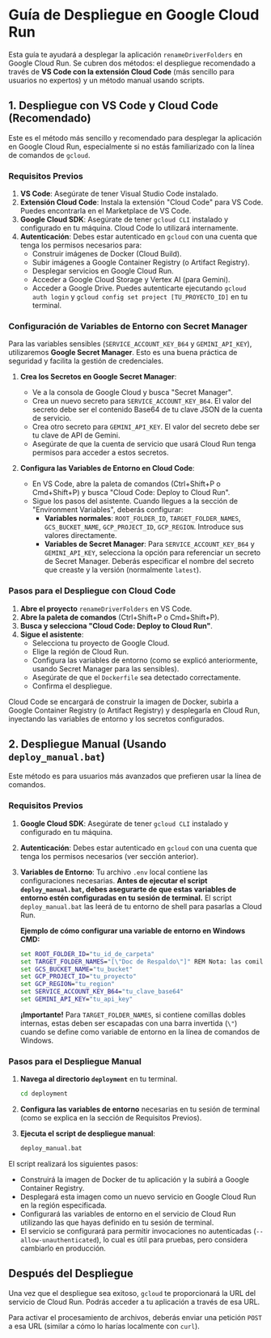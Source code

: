 # Guía de Despliegue en Google Cloud Run

Esta guía te ayudará a desplegar la aplicación `renameDriverFolders` en Google Cloud Run. Se cubren dos métodos: el despliegue recomendado a través de **VS Code con la extensión Cloud Code** (más sencillo para usuarios no expertos) y un método manual usando scripts.

## 1. Despliegue con VS Code y Cloud Code (Recomendado)

Este es el método más sencillo y recomendado para desplegar la aplicación en Google Cloud Run, especialmente si no estás familiarizado con la línea de comandos de `gcloud`.

### Requisitos Previos

1.  **VS Code**: Asegúrate de tener Visual Studio Code instalado.
2.  **Extensión Cloud Code**: Instala la extensión "Cloud Code" para VS Code. Puedes encontrarla en el Marketplace de VS Code.
3.  **Google Cloud SDK**: Asegúrate de tener `gcloud CLI` instalado y configurado en tu máquina. Cloud Code lo utilizará internamente.
4.  **Autenticación**: Debes estar autenticado en `gcloud` con una cuenta que tenga los permisos necesarios para:
    *   Construir imágenes de Docker (Cloud Build).
    *   Subir imágenes a Google Container Registry (o Artifact Registry).
    *   Desplegar servicios en Google Cloud Run.
    *   Acceder a Google Cloud Storage y Vertex AI (para Gemini).
    *   Acceder a Google Drive.
    Puedes autenticarte ejecutando `gcloud auth login` y `gcloud config set project [TU_PROYECTO_ID]` en tu terminal.

### Configuración de Variables de Entorno con Secret Manager

Para las variables sensibles (`SERVICE_ACCOUNT_KEY_B64` y `GEMINI_API_KEY`), utilizaremos **Google Secret Manager**. Esto es una buena práctica de seguridad y facilita la gestión de credenciales.

1.  **Crea los Secretos en Google Secret Manager**:
    *   Ve a la consola de Google Cloud y busca "Secret Manager".
    *   Crea un nuevo secreto para `SERVICE_ACCOUNT_KEY_B64`. El valor del secreto debe ser el contenido Base64 de tu clave JSON de la cuenta de servicio.
    *   Crea otro secreto para `GEMINI_API_KEY`. El valor del secreto debe ser tu clave de API de Gemini.
    *   Asegúrate de que la cuenta de servicio que usará Cloud Run tenga permisos para acceder a estos secretos.

2.  **Configura las Variables de Entorno en Cloud Code**:
    *   En VS Code, abre la paleta de comandos (Ctrl+Shift+P o Cmd+Shift+P) y busca "Cloud Code: Deploy to Cloud Run".
    *   Sigue los pasos del asistente. Cuando llegues a la sección de "Environment Variables", deberás configurar:
        *   **Variables normales**: `ROOT_FOLDER_ID`, `TARGET_FOLDER_NAMES`, `GCS_BUCKET_NAME`, `GCP_PROJECT_ID`, `GCP_REGION`. Introduce sus valores directamente.
        *   **Variables de Secret Manager**: Para `SERVICE_ACCOUNT_KEY_B64` y `GEMINI_API_KEY`, selecciona la opción para referenciar un secreto de Secret Manager. Deberás especificar el nombre del secreto que creaste y la versión (normalmente `latest`).

### Pasos para el Despliegue con Cloud Code

1.  **Abre el proyecto** `renameDriverFolders` en VS Code.
2.  **Abre la paleta de comandos** (Ctrl+Shift+P o Cmd+Shift+P).
3.  **Busca y selecciona "Cloud Code: Deploy to Cloud Run"**.
4.  **Sigue el asistente**:
    *   Selecciona tu proyecto de Google Cloud.
    *   Elige la región de Cloud Run.
    *   Configura las variables de entorno (como se explicó anteriormente, usando Secret Manager para las sensibles).
    *   Asegúrate de que el `Dockerfile` sea detectado correctamente.
    *   Confirma el despliegue.

Cloud Code se encargará de construir la imagen de Docker, subirla a Google Container Registry (o Artifact Registry) y desplegarla en Cloud Run, inyectando las variables de entorno y los secretos configurados.

## 2. Despliegue Manual (Usando `deploy_manual.bat`)

Este método es para usuarios más avanzados que prefieren usar la línea de comandos.

### Requisitos Previos

1.  **Google Cloud SDK**: Asegúrate de tener `gcloud CLI` instalado y configurado en tu máquina.
2.  **Autenticación**: Debes estar autenticado en `gcloud` con una cuenta que tenga los permisos necesarios (ver sección anterior).
3.  **Variables de Entorno**: Tu archivo `.env` local contiene las configuraciones necesarias. **Antes de ejecutar el script `deploy_manual.bat`, debes asegurarte de que estas variables de entorno estén configuradas en tu sesión de terminal.** El script `deploy_manual.bat` las leerá de tu entorno de shell para pasarlas a Cloud Run.

    **Ejemplo de cómo configurar una variable de entorno en Windows CMD:**
    ```cmd
    set ROOT_FOLDER_ID="tu_id_de_carpeta"
    set TARGET_FOLDER_NAMES="[\"Doc de Respaldo\"]" REM Nota: las comillas internas deben escaparse
    set GCS_BUCKET_NAME="tu_bucket"
    set GCP_PROJECT_ID="tu_proyecto"
    set GCP_REGION="tu_region"
    set SERVICE_ACCOUNT_KEY_B64="tu_clave_base64"
    set GEMINI_API_KEY="tu_api_key"
    ```
    **¡Importante!** Para `TARGET_FOLDER_NAMES`, si contiene comillas dobles internas, estas deben ser escapadas con una barra invertida (`\"`) cuando se define como variable de entorno en la línea de comandos de Windows.

### Pasos para el Despliegue Manual

1.  **Navega al directorio `deployment`** en tu terminal.

    ```cmd
    cd deployment
    ```

2.  **Configura las variables de entorno** necesarias en tu sesión de terminal (como se explica en la sección de Requisitos Previos).

3.  **Ejecuta el script de despliegue manual**:

    ```cmd
    deploy_manual.bat
    ```

El script realizará los siguientes pasos:

*   Construirá la imagen de Docker de tu aplicación y la subirá a Google Container Registry.
*   Desplegará esta imagen como un nuevo servicio en Google Cloud Run en la región especificada.
*   Configurará las variables de entorno en el servicio de Cloud Run utilizando las que hayas definido en tu sesión de terminal.
*   El servicio se configurará para permitir invocaciones no autenticadas (`--allow-unauthenticated`), lo cual es útil para pruebas, pero considera cambiarlo en producción.

## Después del Despliegue

Una vez que el despliegue sea exitoso, `gcloud` te proporcionará la URL del servicio de Cloud Run. Podrás acceder a tu aplicación a través de esa URL.

Para activar el procesamiento de archivos, deberás enviar una petición `POST` a esa URL (similar a cómo lo harías localmente con `curl`).
